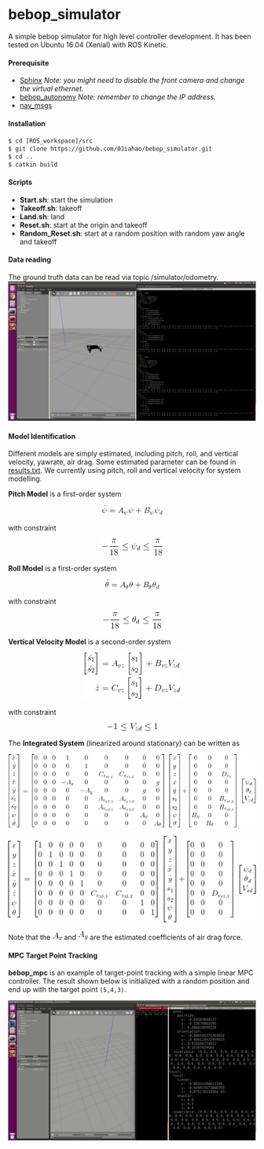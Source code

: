 # bebop_simulator
A simple bebop simulator for high level controller development. It has been tested on Ubuntu 16.04 (Xenial) with ROS Kinetic.
#### Prerequisite
- [Sphinx](https://developer.parrot.com/docs/sphinx/whatissphinx.html) *Note: you might need to disable the front camera and change the virtual ethernet.*
- [bebop_autonomy](https://bebop-autonomy.readthedocs.io/en/latest/) *Note: remember to change the IP address.*
- [nav_msgs](http://wiki.ros.org/nav_msgs)

#### Installation
```
$ cd [ROS_workspace]/src
$ git clone https://github.com/0Jiahao/bebop_simulator.git
$ cd ..
$ catkin build
```

#### Scripts
- **Start.sh**: start the simulation
- **Takeoff.sh**: takeoff
- **Land.sh**: land
- **Reset.sh**: start at the origin and takeoff
- **Random_Reset.sh**: start at a random position with random yaw angle and takeoff

#### Data reading
The ground truth data can be read via topic /simulator/odometry.
<img src="img/example.png" alt="fig1">

#### Model Identification

Different models are simply estimated, including pitch, roll, and vertical velocity, yawrate, air drag. Some estimated parameter can be found in [results.txt](https://github.com/0Jiahao/bebop_simulator/blob/master/bebop_identification/identification_result/results.txt). We currently using pitch, roll and vertical velocity for system modelling.

**Pitch Model** is a first-order system
<p align="center">
  <img src="img/pitch_model.png">
</p>

with constraint
<p align="center">
  <img src="img/pitch_constraint.png">
</p>

**Roll Model** is a first-order system
<p align="center">
  <img src="img/roll_model.png">
</p>

with constraint
<p align="center">
  <img src="img/roll_constraint.png">
</p>

**Vertical Velocity Model** is a second-order system
<p align="center">
  <img src="img/vz_model.png">
</p>

with constraint
<p align="center">
  <img src="img/vz_constraint.png">
</p>

The **Integrated System** (linearized around stationary) can be written as
<p align="center">
  <img src="img/state_equation.png">
</p>
<p align="center">
  <img src="img/output_equation.png">
</p>

Note that the <img src="img/airdrag_x.png"> and <img src="img/airdrag_y.png"> are the estimated coefficients of air drag force.

#### MPC Target Point Tracking
**bebop_mpc** is an example of target-point tracking with a simple linear MPC controller. The result shown below is initialized with a random position and end up with the target point `(5,4,3)`.
<p align="center">
  <img src="img/linear_mpc_result.gif">
</p>
